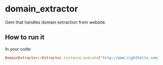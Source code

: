 # domain\_extractor

Gem that handles domain extraction from website.

## How to run it

In your code:

```ruby
DomainExtractor::Extractor.instance.execute("http://www.righthello.com/team") #=> "righthello.com"
```
